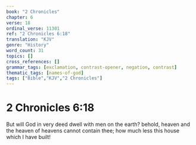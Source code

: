 ```yaml
---
book: "2 Chronicles"
chapter: 6
verse: 18
ordinal_verse: 11301
ref: "2 Chronicles 6:18"
translation: "KJV"
genre: "History"
word_count: 31
topics: []
cross_references: []
grammar_tags: [exclamation, contrast-opener, negation, contrast]
thematic_tags: [names-of-god]
tags: ["Bible","KJV","2 Chronicles"]
---
```


# 2 Chronicles 6:18

But will God in very deed dwell with men on the earth? behold, heaven and the heaven of heavens cannot contain thee; how much less this house which I have built!
